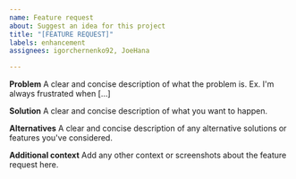 ```yaml
---
name: Feature request
about: Suggest an idea for this project
title: "[FEATURE REQUEST]"
labels: enhancement
assignees: igorchernenko92, JoeHana

---
```


**Problem**
A clear and concise description of what the problem is. Ex. I'm always frustrated when [...]

**Solution**
A clear and concise description of what you want to happen.

**Alternatives**
A clear and concise description of any alternative solutions or features you've considered.

**Additional context**
Add any other context or screenshots about the feature request here.
